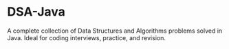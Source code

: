 # DSA-Java
A complete collection of Data Structures and Algorithms problems solved in Java. Ideal for coding interviews, practice, and revision.
